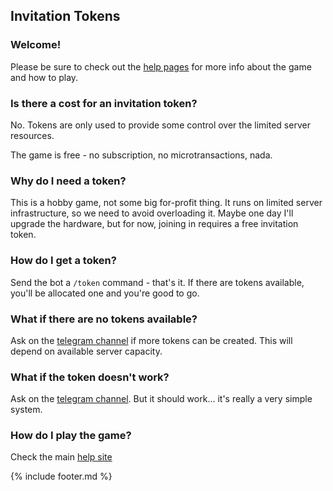 ## Invitation Tokens

### Welcome!
Please be sure to check out the [help pages](index.md) for more info about the game and how to play. 

### Is there a cost for an invitation token?

No. Tokens are only used to provide some control over the limited server resources.

The game is free - no subscription, no microtransactions, nada. 

### Why do I need a token?
This is a hobby game, not some big for-profit thing. It runs on limited server infrastructure, so we need to avoid overloading it. Maybe one day I'll upgrade the hardware, but for now, joining in requires a free invitation token.

### How do I get a token?

Send the bot a `/token` command - that's it. If there are tokens available, you'll be allocated one and you're good to go. 

### What if there are no tokens available?

Ask on the [telegram channel](https://t.me/woodlands_raven) if more tokens can be created. This will depend on available server capacity.

### What if the token doesn't work?

Ask on the [telegram channel](https://t.me/woodlands_raven). But it should work... it's really a very simple system.

### How do I play the game?
Check the main [help site](index.md)

{% include footer.md %}

